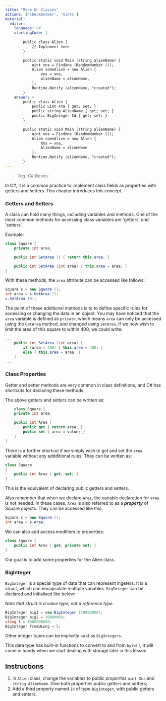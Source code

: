 ```yaml
---
title: "More On Classes"
actions: ['checkAnswer', 'hints']
material: 
  editor:
    language: c#
    startingCode: |
    
        public class Alien {
            // Implement here
        }

        public static void Main (string alienName) {
            uint xna = FindXna (RandomNumber ());
            Alien someAlien = new Alien {
                xna = xna, 
                alienName = alienName, 
            };
            Runtime.Notify (alienName, "created");
        }
    answer: > 
        public class Alien {
            public uint Xna { get; set; }
            public string AlienName { get; set; }
            public BigInteger Id { get; set; }
        }

        public static void Main (string alienName) {
            uint xna = FindXna (RandomNumber ());
            Alien someAlien = new Alien {
                Xna = xna, 
                AlienName = alienName
            };
            Runtime.Notify (alienName, "created");
        }
---
```


> *Tag: C# Basics*

In C#, it is a common practice to implement class fields as properties with getters and setters. This chapter introduces this concept. 

### Getters and Setters

A class can hold many things, including variables and methods. One of the most common methods for accessing class variables are 'getters' and 'setters'. 

Example: 

```c#
class Square {
    private int area;

    public int GetArea () { return this.area; }

    public int SetArea (int area) { this.area = area; }
}
```

With these methods, the `area` attribute can be accessed like follows: 
```c#
Square s = new Square (); 
int area = s.GetArea (); 
s.SetArea (0); 
```

The point of these additional methods is to to define specific rules for accessing or changing the data in an object. You may have noticed that the `area` variable is defined as `private`, which means `area` can only be accessed using the `GetArea` method, and changed using `SetArea`. If we now wish to limit the area of this square to within 400, we could write: 

```c#
...
    public int SetArea (int area) { 
        if (area > 400) { this.area = 400; } 
        else { this.area = area; }    
    }
...
```

### Class Properties

Getter and setter methods are very common in class definitions, and C# has shortcuts for declaring these methods. 

The above getters and setters can be written as: 

```c#
    class Square {
    private int area;

    public int Area {
        public get { return area; }
        public set { area = value; }
    }
}
```

There is a further shortcut if we simply wish to get and set the `area ` variable without any addditional rules. They can be written as: 

```c#
class Square 
{
    public int Area { get; set; }
}
```
This is the equivalent of declaring public getters and setters. 

Also remember that when we declare `Area`, the variable declaration for `area` is not needed. In these cases, `Area` is also referred to as a ***property*** of Square objects. They can be accessed like this: 

```c#
Square s = new Square (); 
int area = s.Area; 
```

We can also add access modifiers to properties: 

```c#
class Square {
    public int Area { get; private set; }
}
```
Our goal is to add some properties for the Alien class. 

### BigInteger 

`BigInteger` is a special type of data that can represent ingeters. It is a struct, which can encapsulate multiple variables. `BigInteger` can be declared and initialised like below: 

*Note that struct is a value type, not a reference type.*

```c#
BigInteger big1 = new BigInteger (10000000); 
BigInteger big2 = 10000000; 
ulong l = 1000000000; 
BigInteger fromULong = l; 
```

Other integer types can be implicitly cast as `BigInteger`s. 

This data type has built-in functions to convert to and from `byte[]`, it will come in handy when we start dealing with storage later in this lesson. 

## Instructions

1. In `Alien` class, change the variables to public *properties* `uint Xna` and `string AlienName`.  Give both properties public getters and setters; 
2. Add a third property named `Id` of type `BigInteger`, with public getters and setters. 
